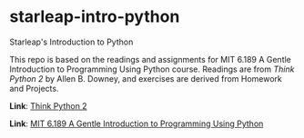 # starleap-intro-python
Starleap's Introduction to Python

This repo is based on the readings and assignments for MIT 6.189 A Gentle Introduction to Programming Using Python course. Readings are from *Think Python 2* by Allen B. Downey, and exercises are derived from Homework and Projects.

**Link**: [Think Python 2](https://greenteapress.com/thinkpython2/html/index.html)

**Link**: [MIT 6.189 A Gentle Introduction to Programming Using Python](https://ocw.mit.edu/courses/6-189-a-gentle-introduction-to-programming-using-python-january-iap-2011/)
